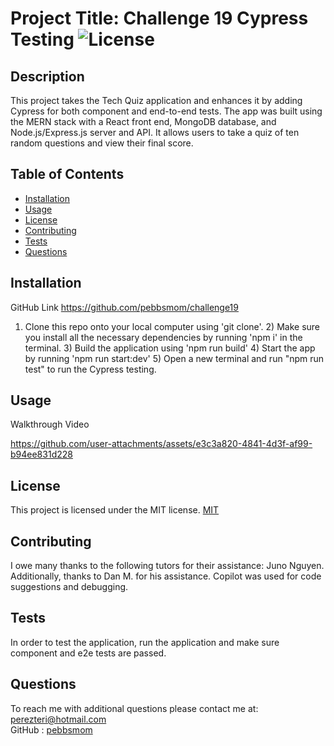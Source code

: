 # Project Title: Challenge 19 Cypress Testing ![License](https://img.shields.io/badge/License-MIT-yellow.svg)
## Description 
This project takes the Tech Quiz application and enhances it by adding Cypress for both component and end-to-end tests. The app was built using the MERN stack with a React front end, MongoDB database, and Node.js/Express.js server and API. It allows users to take a quiz of ten random questions and view their final score. 
## Table of Contents
* [Installation](#installation)
* [Usage](#usage)
* [License](#license)
* [Contributing](#contributing)
* [Tests](#tests)
* [Questions](#questions)
## Installation
GitHub Link https://github.com/pebbsmom/challenge19
 

1) Clone this repo onto your local computer using 'git clone'. 2) Make sure you install all the necessary dependencies by running 'npm i' in the terminal. 3) Build the application using 'npm run build'  4) Start the app by running 'npm run start:dev' 5) Open a new terminal and run "npm run test" to run the Cypress testing.
## Usage
 

Walkthrough Video 



 

https://github.com/user-attachments/assets/e3c3a820-4841-4d3f-af99-b94ee831d228


 



 
 
 
## License
This project is licensed under the MIT license. [MIT](https://opensource.org/licenses/MIT)
## Contributing
I owe many thanks to the following tutors for their assistance: Juno Nguyen.   Additionally, thanks to Dan M. for his assistance. Copilot was used for code suggestions and debugging.
## Tests
In order to test the application, run the application and make sure component and e2e tests are passed.
## Questions
To reach me with additional questions please contact me at:
perezteri@hotmail.com  
GitHub : [pebbsmom](https://github.com/pebbsmom)
